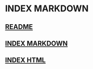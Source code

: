 # INDEX MARKDOWN

## [README](README.md)  

## [INDEX MARKDOWN](index.md)  

## [INDEX HTML](index.html)  
